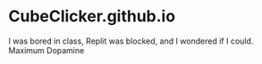 # CubeClicker.github.io
I was bored in class, Replit was blocked, and I wondered if I could.
Maximum Dopamine
